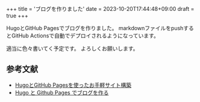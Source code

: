 +++
title = 'ブログを作りました'
date = 2023-10-20T17:44:48+09:00
draft = true
+++

HugoとGitHub Pagesでブログを作りました。
markdownファイルをpushするとGitHub Actionsで自動でデプロイされるようになっています。

適当に色々書いてく予定です。
よろしくお願いします。

## 参考文献

- [HugoとGitHub Pagesを使ったお手軽サイト構築](https://koyomiji.com/log/72)
- [Hugo と Github Pages でブログを作る](https://sat8bit.github.io/posts/hugo-with-github-pages/)
